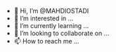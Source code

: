 - 👋 Hi, I’m @MAHDIOSTADI
- 👀 I’m interested in ...
- 🌱 I’m currently learning ...
- 💞️ I’m looking to collaborate on ...
- 📫 How to reach me ...

<!---
MAHDIOSTADI/MAHDIOSTADI is a ✨ special ✨ repository because its `README.md` (this file) appears on your GitHub profile.
You can click the Preview link to take a look at your changes.
--->
